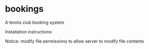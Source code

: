 bookings
========

A tennis club booking system

Installation instructions:

Notice: modify file permissions to allow server to modify file contents
